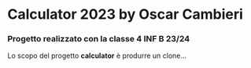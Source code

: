 ﻿# Calculator 2023 by Oscar Cambieri
### Progetto realizzato con la classe 4 INF B 23/24
Lo scopo del progetto **calculator** è produrre un clone...
